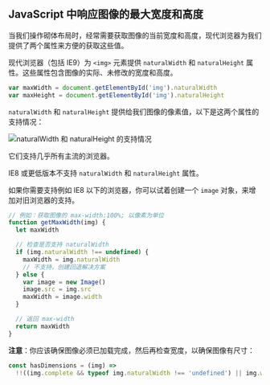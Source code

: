 ## JavaScript 中响应图像的最大宽度和高度

当我们操作砌体布局时，经常需要获取图像的当前宽度和高度，现代浏览器为我们提供了两个属性来方便的获取这些值。

现代浏览器（包括 IE9）为 `<img>` 元素提供 `naturalWidth` 和 `naturalHeight` 属性。这些属性包含图像的实际、未修改的宽度和高度。

```js
var maxWidth = document.getElementById('img').naturalWidth
var maxHeight = document.getElementById('img').naturalHeight
```

`naturalWidth` 和 `naturalHeight` 提供给我们图像的像素值，以下是这两个属性的支持情况：

![naturalWidth 和 naturalHeight 的支持情况](https://upload-images.jianshu.io/upload_images/18281896-1250e8e4c0984d79.png?imageMogr2/auto-orient/strip%7CimageView2/2/w/1240)

它们支持几乎所有主流的浏览器。

IE8 或更低版本不支持 `naturalWidth` 和 `naturalHeight` 属性。

如果你需要支持例如 IE8 以下的浏览器，你可以试着创建一个 `image` 对象，来增加对旧浏览器的支持。

```js
// 例如：获取图像的 max-width:100%; 以像素为单位
function getMaxWidth(img) {
  let maxWidth

  // 检查是否支持 naturalWidth
  if (img.naturalWidth !== undefined) {
    maxWidth = img.naturalWidth
    // 不支持，创建回退解决方案
  } else {
    var image = new Image()
    image.src = img.src
    maxWidth = image.width
  }

  // 返回 max-width
  return maxWidth
}
```

**注意**：你应该确保图像必须已加载完成，然后再检查宽度，以确保图像有尺寸：

```javascript
const hasDimensions = (img) =>
  !!((img.complete && typeof img.naturalWidth !== 'undefined') || img.width)
```
